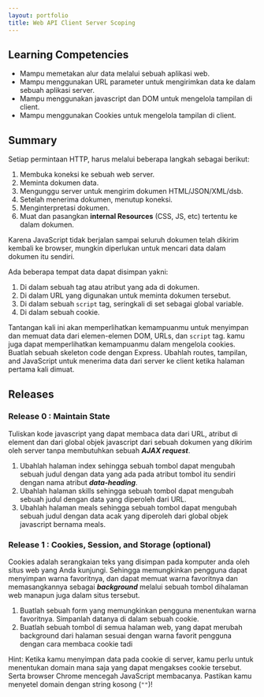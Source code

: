 ```yaml
---
layout: portfolio
title: Web API Client Server Scoping
---
```


## Learning Competencies

* Mampu memetakan alur data melalui sebuah aplikasi web.
* Mampu menggunakan URL parameter untuk mengirimkan data ke dalam sebuah aplikasi server.
* Mampu menggunakan javascript dan DOM untuk mengelola tampilan di client.
* Mampu menggunakan Cookies untuk mengelola tampilan di client.

## Summary

Setiap permintaan HTTP, harus melalui beberapa langkah sebagai berikut:

1. Membuka koneksi ke sebuah web server.
2. Meminta dokumen data.
3. Mengunggu server untuk mengirim dokumen HTML/JSON/XML/dsb.
4. Setelah menerima dokumen, menutup koneksi.
5. Menginterpretasi dokumen.
6. Muat dan pasangkan **internal Resources** (CSS, JS, etc) tertentu ke dalam dokumen.

Karena JavaScript tidak berjalan sampai seluruh dokumen telah dikirim kembali ke browser, mungkin diperlukan untuk mencari data dalam dokumen itu sendiri.

Ada beberapa tempat data dapat disimpan yakni:

1. Di dalam sebuah tag atau atribut yang ada di dokumen.
2. Di dalam URL yang digunakan untuk meminta dokumen tersebut.
3. Di dalam sebuah `script` tag, seringkali di set sebagai global variable.
4. Di dalam sebuah cookie.

Tantangan kali ini akan memperlihatkan kemampuanmu untuk menyimpan dan memuat data dari elemen-elemen DOM, URLs, dan `script` tag. kamu juga dapat memperlihatkan kemampuanmu dalam mengelola cookies. Buatlah sebuah skeleton code dengan Express. Ubahlah routes, tampilan, and JavaScript untuk menerima data dari server ke client ketika halaman pertama kali dimuat.

## Releases

### Release 0 : Maintain State

Tuliskan kode javascript yang dapat membaca data dari URL, atribut di element dan dari global objek javascript dari sebuah dokumen yang dikirim oleh server tanpa membutuhkan sebuah ***AJAX request***.

1. Ubahlah halaman index sehingga sebuah tombol dapat mengubah sebuah judul dengan data yang ada pada atribut tombol itu sendiri dengan nama atribut ***data-heading***.
2. Ubahlah halaman skills sehingga sebuah tombol dapat mengubah sebuah judul dengan data yang diperoleh dari URL.
3. Ubahlah halaman meals sehingga sebuah tombol dapat mengubah sebuah judul dengan data acak yang diperoleh dari global objek javascript bernama meals.

### Release 1 : Cookies, Session, and Storage (optional)

Cookies adalah serangkaian teks yang disimpan pada komputer anda oleh situs web yang Anda kunjungi. Sehingga memungkinkan pengguna dapat menyimpan warna favoritnya, dan dapat memuat warna favoritnya dan memasangkannya sebagai ***background*** melalui sebuah tombol dihalaman web manapun juga dalam situs tersebut.

1. Buatlah sebuah form yang memungkinkan pengguna menentukan warna favoritnya. Simpanlah datanya di dalam sebuah cookie.
2. Buatlah sebuah tombol di semua halaman web, yang dapat merubah background dari halaman sesuai dengan warna favorit pengguna dengan cara membaca cookie tadi

Hint: Ketika kamu menyimpan data pada cookie di server, kamu perlu untuk menentukan domain mana saja yang dapat mengakses cookie tersebut. Serta browser Chrome mencegah JavaScript membacanya. Pastikan kamu menyetel domain dengan string kosong (`""`)!
